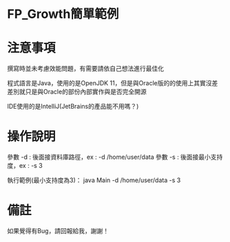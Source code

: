 FP_Growth簡單範例
=

# 注意事項

撰寫時並未考慮效能問題，有需要請依自己想法進行最佳化

程式語言是Java，使用的是OpenJDK 11，但是與Oracle版的的使用上其實沒差
差別就只是與Oracle的部份內部實作與是否完全開源

IDE使用的是IntelliJ(JetBrains的產品能不用嗎？)

# 操作說明

參數 -d : 後面接資料庫路徑，ex : -d /home/user/data
參數 -s : 後面接最小支持度，ex : -s 3

執行範例(最小支持度為3)：
java Main -d /home/user/data -s 3

# 備註

如果覺得有Bug，請回報給我，謝謝！
